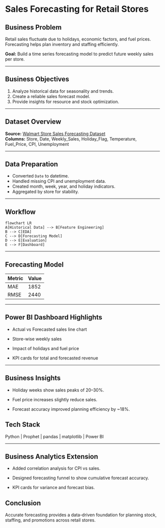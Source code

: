 
# Sales Forecasting for Retail Stores

##  Business Problem
Retail sales fluctuate due to holidays, economic factors, and fuel prices.  
Forecasting helps plan inventory and staffing efficiently.

**Goal:** Build a time series forecasting model to predict future weekly sales per store.

---

##  Business Objectives
1. Analyze historical data for seasonality and trends.  
2. Create a reliable sales forecast model.  
3. Provide insights for resource and stock optimization.

---

##  Dataset Overview
**Source:** [Walmart Store Sales Forecasting Dataset](https://www.kaggle.com/c/walmart-recruiting-store-sales-forecasting)  
**Columns:** Store, Date, Weekly_Sales, Holiday_Flag, Temperature, Fuel_Price, CPI, Unemployment

---

##  Data Preparation
- Converted `Date` to datetime.  
- Handled missing CPI and unemployment data.  
- Created month, week, year, and holiday indicators.  
- Aggregated by store for stability.

---

## Workflow

```mermaid
flowchart LR
A[Historical Data] --> B[Feature Engineering]
B --> C[EDA]
C --> D[Forecasting Model]
D --> E[Evaluation]
E --> F[Dashboard]
```
---

## Forecasting Model
| Metric |	Value |
|------|--------|
| MAE |	1852 |
| RMSE |	2440 |

---

## Power BI Dashboard Highlights

- Actual vs Forecasted sales line chart

- Store-wise weekly sales

- Impact of holidays and fuel price

- KPI cards for total and forecasted revenue

---

## Business Insights

- Holiday weeks show sales peaks of 20–30%.

- Fuel price increases slightly reduce sales.

- Forecast accuracy improved planning efficiency by ~18%.

## Tech Stack

Python | Prophet | pandas | matplotlib | Power BI

---

## Business Analytics Extension

- Added correlation analysis for CPI vs sales.

- Designed forecasting funnel to show cumulative forecast accuracy.

- KPI cards for variance and forecast bias.

## Conclusion

Accurate forecasting provides a data-driven foundation for planning stock, staffing, and promotions across retail stores.
